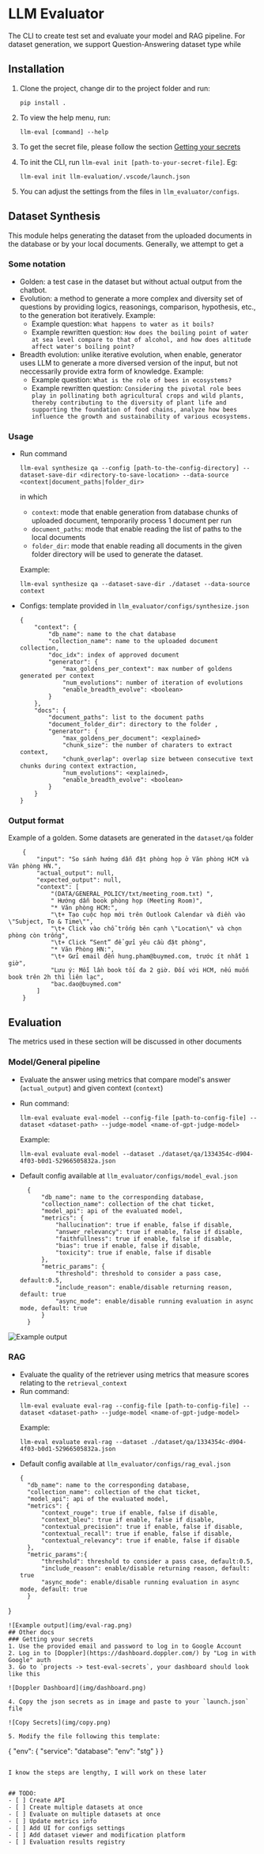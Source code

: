 # LLM Evaluator

The CLI to create test set and evaluate your model and RAG pipeline. 
For dataset generation, we support Question-Answering dataset type while

## Installation
1. Clone the project, change dir to the project folder and run: 
   ```
   pip install . 
   ```
2. To view the help menu, run: 
   
   ```
   llm-eval [command] --help 
   ```
   
3. To get the secret file, please follow the section [Getting your secrets](#getting-your-secrets)
4. To init the CLI, run `llm-eval init [path-to-your-secret-file]`. Eg: 
   
   ```
   llm-eval init llm-evaluation/.vscode/launch.json
   ```

5. You can adjust the settings from the files in `llm_evaluator/configs`. 

##  Dataset Synthesis

This module helps generating the dataset from the uploaded documents in the database or by your local documents. Generally, we attempt to get a 
### Some notation
- Golden: a test case in the dataset but without actual output from the chatbot. 
- Evolution: a method to generate a more complex and diversity set of questions by providing logics, reasonings, comparison, hypothesis, etc., to the generation bot iteratively. Example: 
    - Example question: `What happens to water as it boils?`
    - Example rewritten question: `How does the boiling point of water at sea level compare to that of alcohol, and how does altitude affect water's boiling point?`
- Breadth evolution: unlike iterative evolution, when enable, generator uses LLM to generate a more diversed version of the input, but not neccessarily provide extra form of knowledge. Example: 
    - Example question: `What is the role of bees in ecosystems?`
    - Example rewritten question: `Considering the pivotal role bees play in pollinating both agricultural crops and wild plants, thereby contributing to the diversity of plant life and supporting the foundation of food chains, analyze how bees influence the growth and sustainability of various ecosystems.`
### Usage

- Run command 

    ```
    llm-eval synthesize qa --config [path-to-the-config-directory] --dataset-save-dir <directory-to-save-location> --data-source <context|document_paths|folder_dir>
    ```
    in which
    - `context`: mode that enable generation from database chunks of uploaded document, temporarily process 1 document per run
    - `document_paths`: mode that enable reading the list of paths to the local documents
    - `folder_dir`: mode that enable reading all documents in the given folder directory will be used to generate the dataset.
  
    Example: 
    ```
    llm-eval synthesize qa --dataset-save-dir ./dataset --data-source context
    ```
  
- Configs: template provided in `llm_evaluator/configs/synthesize.json`
    ```
    {
        "context": {
            "db_name": name to the chat database 
            "collection_name": name to the uploaded document collection,
            "doc_idx": index of approved document
            "generator": {
                "max_goldens_per_context": max number of goldens generated per context
                "num_evolutions": number of iteration of evolutions
                "enable_breadth_evolve": <boolean>
            }
        },
        "docs": {
            "document_paths": list to the document paths
            "document_folder_dir": directory to the folder , 
            "generator": {
                "max_goldens_per_document": <explained>
                "chunk_size": the number of charaters to extract context,
                "chunk_overlap": overlap size between consecutive text chunks during context extraction,
                "num_evolutions": <explained>,
                "enable_breadth_evolve": <boolean>
            }
        }
    }
    ```
### Output format
Example of a golden. Some datasets are generated in the `dataset/qa` folder

```
    {
        "input": "So sánh hướng dẫn đặt phòng họp ở Văn phòng HCM và Văn phòng HN.",
        "actual_output": null,
        "expected_output": null,
        "context": [
            "(DATA/GENERAL_POLICY/txt/meeting_room.txt) ",
            " Hướng dẫn book phòng họp (Meeting Room)",
            "* Văn phòng HCM:",
            "\t+ Tạo cuộc họp mới trên Outlook Calendar và điền vào \"Subject, To & Time\"",
            "\t+ Click vào chỗ trống bên cạnh \"Location\" và chọn phòng còn trống",
            "\t+ Click “Sent” để gửi yêu cầu đặt phòng",
            "* Văn Phòng HN:",
            "\t+ Gửi email đến hung.pham@buymed.com, trước ít nhất 1 giờ",
            "Lưu ý: Mỗi lần book tối đa 2 giờ. Đối với HCM, nếu muốn book trên 2h thì liên lạc",
            "bac.dao@buymed.com"
        ]
    }
```         
## Evaluation

The metrics used in these section will be discussed in other documents

### Model/General pipeline
- Evaluate the answer using metrics that compare model's answer (`actual_output`) and given context (`context`)
- Run command: 
    ```
    llm-eval evaluate eval-model --config-file [path-to-config-file] --dataset <dataset-path> --judge-model <name-of-gpt-judge-model>
    ```
    Example: 
    ```
    llm-eval evaluate eval-model --dataset ./dataset/qa/1334354c-d904-4f03-b0d1-52966505832a.json
    ```

- Default config available at `llm_evaluator/configs/model_eval.json`
  
  ```
    {
        "db_name": name to the corresponding database,
        "collection_name": collection of the chat ticket,
        "model_api": api of the evaluated model, 
        "metrics": {
            "hallucination": true if enable, false if disable,
            "answer_relevancy": true if enable, false if disable,
            "faithfullness": true if enable, false if disable,
            "bias": true if enable, false if disable,
            "toxicity": true if enable, false if disable
        },
        "metric_params": {
            "threshold": threshold to consider a pass case, default:0.5,
            "include_reason": enable/disable returning reason, default: true
            "async_mode": enable/disable running evaluation in async mode, default: true
        }
    }
  ```
![Example output](img/eval-model.png)
### RAG
- Evaluate the quality of the retriever using metrics that measure scores relating to the `retrieval_context`
- Run command: 
    ```
    llm-eval evaluate eval-rag --config-file [path-to-config-file] --dataset <dataset-path> --judge-model <name-of-gpt-judge-model>
    ```
    Example: 
    ```
    llm-eval evaluate eval-rag --dataset ./dataset/qa/1334354c-d904-4f03-b0d1-52966505832a.json
    ```
- Default config available at `llm_evaluator/configs/rag_eval.json` 
  ```
  {
    "db_name": name to the corresponding database,
    "collection_name": collection of the chat ticket,
    "model_api": api of the evaluated model, 
    "metrics": {
        "context_rouge": true if enable, false if disable,
        "context_bleu": true if enable, false if disable, 
        "contextual_precision": true if enable, false if disable, 
        "contextual_recall": true if enable, false if disable, 
        "contextual_relevancy": true if enable, false if disable
    },
    "metric_params":{
        "threshold": threshold to consider a pass case, default:0.5,
        "include_reason": enable/disable returning reason, default: true
        "async_mode": enable/disable running evaluation in async mode, default: true
    }

}
  ```
![Example output](img/eval-rag.png)
## Other docs
### Getting your secrets
1. Use the provided email and password to log in to Google Account
2. Log in to [Doppler](https://dashboard.doppler.com/) by "Log in with Google" auth
3. Go to `projects -> test-eval-secrets`, your dashboard should look like this

![Doppler Dashboard](img/dashboard.png)

4. Copy the json secrets as in image and paste to your `launch.json` file

![Copy Secrets](img/copy.png)

5. Modify the file following this template: 
```
{
    "env": {
        "service": <SERVICE>
        "database": <DATABASE>
        "env": "stg"
    }
}
```

I know the steps are lengthy, I will work on these later


## TODO: 
- [ ] Create API
- [ ] Create multiple datasets at once
- [ ] Evaluate on multiple datasets at once
- [ ] Update metrics info
- [ ] Add UI for configs settings
- [ ] Add dataset viewer and modification platform
- [ ] Evaluation results registry